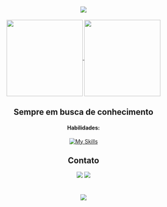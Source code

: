 
<h1 align="center">
<img src="https://readme-typing-svg.herokuapp.com/?font=Righteous&size=35&center=true&vCenter=true&width=500&height=70&duration=4000&lines=Olá!+👋;+Meu+nome+é+Kaique!;" />
</h1>

<div align="center" >
 <a href="https://github.com/shivksf/github-readme-stats">
  <img height=200 align="center" src="https://github-readme-stats.vercel.app/api?username=shivksf&theme=radical" />
</a>
<a href="https://github.com/anuraghazra/convoychat">
  <img height=200 align="center" src="https://github-readme-stats.vercel.app/api/top-langs?username=shivksf&layout=compact&langs_count=8&card_width=320&theme=radical" />
</a>
</div>
<div  align="center">
  
## Sempre em busca de conhecimento

#### Habilidades:
[![My Skills](https://skillicons.dev/icons?i=html,css,js,java,php,py,bootstrap,sass,mysql,nodejs)](https://skillicons.dev)

## Contato

<div> 
<a href = "mailto:kaiquesousaf@gmail.com"> <img src="https://img.shields.io/badge/-Gmail-%23333?style=for-the-badge&logo=gmail&logoColor=white" target="_blank"></a>
<a href="https://www.linkedin.com/in/kaique-sousa-farias/" target="_blank"><img src="https://img.shields.io/badge/-LinkedIn-%230077B5?style=for-the-badge&logo=linkedin&logoColor=white"  target="_blank"></a> 
</div>

</div>

<h1 align="center">
<img src="https://readme-typing-svg.herokuapp.com/?font=Righteous&size=35&center=true&vCenter=true&width=500&height=70&duration=4000&lines=Licença,+agora+é+hora+do+café.;☕☕☕;" />
</h1>




